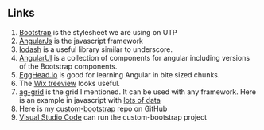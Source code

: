 ## Links

1. [Bootstrap](http://getbootstrap.com/) is the stylesheet we are using on UTP
1. [AngularJs](https://angularjs.org/) is the javascript framework
1. [lodash](https://lodash.com/) is a useful library similar to underscore.
1. [AngularUI](https://angular-ui.github.io/) is a collection of components for angular including versions of the Bootstrap components.
1. [EggHead.io](https://egghead.io/) is good for learning Angular in bite sized chunks.
1. The [Wix treeview](https://github.com/wix/angular-tree-control) looks useful.
1. [ag-grid](http://www.ag-grid.com/) is the grid I mentioned. It can be used with any framework. Here is an example in javascript with [lots of data](http://www.ag-grid.com/best-javascript-grid/html5grid.html)
1. Here is my [custom-bootstrap](https://github.com/pjsvis/custom-bootstrap) repo on GitHub
1. [Visual Studio Code](https://code.visualstudio.com/) can run the custom-bootstrap project